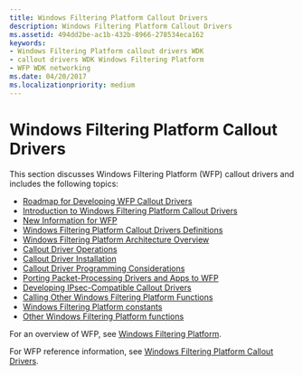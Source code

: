 ```yaml
---
title: Windows Filtering Platform Callout Drivers
description: Windows Filtering Platform Callout Drivers
ms.assetid: 494dd2be-ac1b-432b-8966-278534eca162
keywords:
- Windows Filtering Platform callout drivers WDK
- callout drivers WDK Windows Filtering Platform
- WFP WDK networking
ms.date: 04/20/2017
ms.localizationpriority: medium
---
```


# Windows Filtering Platform Callout Drivers


This section discusses Windows Filtering Platform (WFP) callout drivers and includes the following topics:

-   [Roadmap for Developing WFP Callout Drivers](roadmap-for-developing-wfp-callout-drivers.md)
-   [Introduction to Windows Filtering Platform Callout Drivers](introduction-to-windows-filtering-platform-callout-drivers.md)
-   [New Information for WFP](new-information-for-wfp.md)
-   [Windows Filtering Platform Callout Drivers Definitions](wfp-callout-drivers-definitions.md)
-   [Windows Filtering Platform Architecture Overview](windows-filtering-platform-architecture-overview.md)
-   [Callout Driver Operations](callout-driver-operations.md)
-   [Callout Driver Installation](callout-driver-installation.md)
-   [Callout Driver Programming Considerations](callout-driver-programming-considerations.md)
-   [Porting Packet-Processing Drivers and Apps to WFP](porting-packet-processing-drivers-and-apps-to-wfp.md)
-   [Developing IPsec-Compatible Callout Drivers](developing-ipsec-compatible-callout-drivers.md)
-   [Calling Other Windows Filtering Platform Functions](calling-other-windows-filtering-platform-functions.md)
-   [Windows Filtering Platform constants](windows-filtering-platform-constants.md)
-   [Other Windows Filtering Platform functions](other-windows-filtering-platform-functions.md)

For an overview of WFP, see [Windows Filtering Platform](https://msdn.microsoft.com/library/windows/desktop/aa366510).

For WFP reference information, see [Windows Filtering Platform Callout Drivers](https://msdn.microsoft.com/library/windows/hardware/ff571067).

 

 






